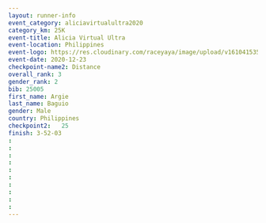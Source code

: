 ```yaml
--- 
layout: runner-info 
event_category: aliciavirtualultra2020 
category_km: 25K 
event-title: Alicia Virtual Ultra 
event-location: Philippines 
event-logo: https://res.cloudinary.com/raceyaya/image/upload/v1610415351/logo/2021/Alicia_Ultra_Logo_transparent_f8rwad.png 
event-date: 2020-12-23 
checkpoint-name2: Distance 
overall_rank: 3
gender_rank: 2
bib: 25005
first_name: Argie
last_name: Baguio
gender: Male
country: Philippines
checkpoint2:   25 
finish: 3-52-03
: 
: 
: 
: 
: 
: 
: 
: 
: 
: 
--- 
```

